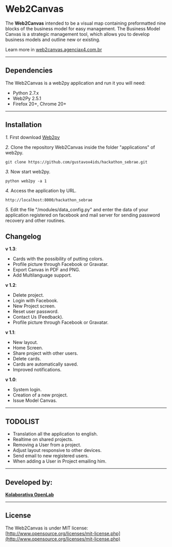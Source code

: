 Web2Canvas
=====================

The **Web2Canvas** intended to be a visual map containing preformatted nine blocks of the business model for easy management.
The Business Model Canvas is a strategic management tool, which allows you to develop business models and outline new or existing.

Learn more in [web2canvas.agenciax4.com.br](http://web2canvas.agenciax4.com.br/ "Web2Canvas")

---------------------------------------

Dependencies
--------------

The Web2Canvas is a web2py application and run it you will need:

- Python 2.7.x
- Web2Py 2.5.1
- Firefox 20+, Chrome 20+

---------------------------------------

Installation
------------

*1.*  First download [Web2py](https://github.com/web2py/web2py)

*2.*  Clone the repository Web2Canvas inside the folder "applications" of web2py.

    git clone https://github.com/gustavox4ids/hackathon_sebrae.git

*3.*  Now start web2py.

    python web2py -a 1

*4.*  Access the application by URL.

    http://localhost:8000/hackathon_sebrae

*5.*  Edit the file "/modules/data_config.py" and enter the data of your application registered on facebook and mail server for sending password recovery and other routines.

Changelog
-----------

**v 1.3**:

- Cards with the possibility of putting colors.
- Profile picture through Facebook or Gravatar.
- Export Canvas in PDF and PNG.
- Add Multilanguage support.

**v 1.2**:

- Delete project.
- Login with Facebook.
- New Project screen.
- Reset user password.
- Contact Us (Feedback).
- Profile picture through Facebook or Gravatar.

**v 1.1**:

- New layout.
- Home Screen.
- Share project with other users.
- Delete cards.
- Cards are automatically saved.
- Improved notifications.

**v 1.0**:

- System login.
- Creation of a new project.
- Issue Model Canvas.

---------------------------------------

TODOLIST
-----------

- Translation all the application to english.
- Realtime on shared projects.
- Removing a User from a project.
- Adjust layout responsive to other devices.
- Send email to new registered users.
- When adding a User in Project emailing him.

---------------------------------------

Developed by:
-------

[**Kolaborativa OpenLab**](https://github.com/kolaborativa)

---------------------------------------

License
---------------------
The Web2Canvas is under MIT license: [http://www.opensource.org/licenses/mit-license.php](http://www.opensource.org/licenses/mit-license.php)

